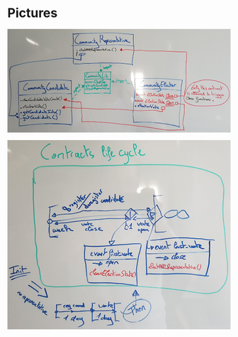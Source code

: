 Pictures
========

[![Design](pictures/snips_dao_design.png)](pictures/snips_dao_design.png)

[![Lifecycle](pictures/snips_dao_lifecycle.png)](pictures/snips_dao_lifecycle.png)